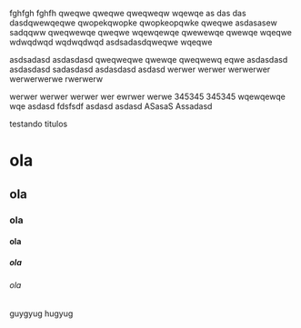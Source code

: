 fghfgh
fghfh
qweqwe
qweqwe
qweqweqw
wqewqe
as
das
das
dasdqwewqeqwe
qwopekqwopke
qwopkeopqwke
qweqwe
asdasasew
sadqqww
qweqwewqe
qweqwe
wqewqewqe
qwewewqe
qwewqe
wqeqwe wdwqdwqd
wqdwqdwqd
asdsadasdqweqwe
wqeqwe

asdsadasd
asdasdasd
qweqweqwe
qwewqe
qweqwewq
eqwe
asdasdasd
asdasdasd
sadasdasd
asdasdasd
asdasd
werwer
werwer
werwerwer
werwerwerwe
rwerwerw

werwer
werwer
werwer
wer
ewrwer
werwe
345345
345345
wqewqewqe
wqe
asdasd
fdsfsdf
asdasd
asdasd
ASasaS
Assadasd

testando titulos 
# ola
## ola
### ola
#### ola
##### ola
###### ola
guygyug
hugyug
